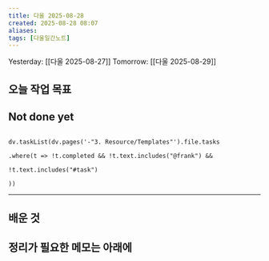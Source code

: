 ```yaml
---
title: 다울 2025-08-28
created: 2025-08-28 08:07
aliases: 
tags: [다울일간노트]
---
```



Yesterday: [[다울 2025-08-27]] 
Tomorrow: [[다울 2025-08-29]] 




## 오늘 작업 목표




## Not done yet

```dataviewjs

dv.taskList(dv.pages('-"3. Resource/Templates"').file.tasks

.where(t => !t.completed && !t.text.includes("@frank") &&

!t.text.includes("#task")

))

```

---

## 배운 것




## 정리가 필요한 메모는 아래에




